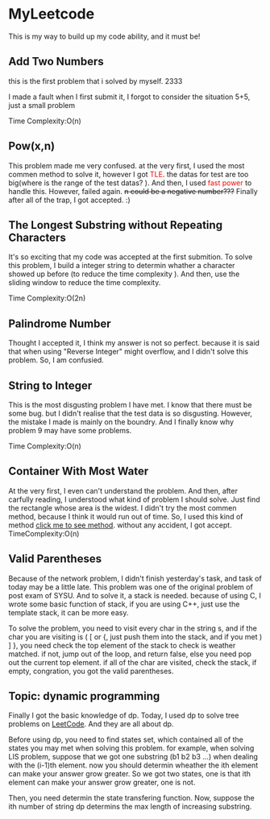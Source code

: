 # MyLeetcode
This is my way to build up my code ability, and it must be!
## Add Two Numbers
this is the first problem that i solved by myself. 2333

I made a fault when I first submit it, I forgot to consider the situation 5+5, just a small problem

Time Complexity:O(n)

## Pow(x,n)

This problem made me very confused. at the very first, I used the most commen method to solve it, however I got <font color="red">TLE</font>. the datas for test are too big(where is the range of the test datas? ). And then, I used <font color="red">fast power</font> to handle this. However, failed again. ~~n could be a negative number???~~ Finally after all of the trap, I got accepted. :)

## The Longest Substring without Repeating Characters

It's so exciting that my code was accepted at the first submition. To solve this problem, I build a integer string to determin whather a character showed up before (to reduce the time complexity ). And then, use the sliding window to reduce the time complexity.

Time Complexity:O(2n)

## Palindrome Number

Thought I accepted it, I think my answer is not so perfect. because it is said that when using "Reverse Integer" might overflow, and I didn't solve this problem. So, I am confusied.

## String to Integer

This is the most disgusting problem I have met. I know that there must be some bug. but I didn't realise that the test data is so disgusting. However, the mistake I made is mainly on the boundry. And I finally know why problem 9 may have some problems.

Time Complexity:O(n)

## Container With Most Water

At the very first, I even can't understand the problem. And then, after carfully reading, I understood what kind of problem I should solve. Just find the rectangle whose area is the widest. I didn't try the most commen method, because I think it would run out of time. So, I used this kind of method <a href=https://segmentfault.com/a/1190000008824222>click me to see method</a>. without any accident, I got accept.
TimeComplexity:O(n)

## Valid Parentheses

Because of the network problem, I didn't finish yesterday's task, and task of today may be a little late. This problem was one of the original problem of post exam of SYSU. And to solve it, a stack is needed. because of using C, I wrote some basic function of stack, if you are using C++, just use the template stack, it can be more easy. 

To solve the problem, you need to visit every char in the string s, and if the char you are visiting is ( [  or {, just push them into the stack, and if you met ) ] }, you need check the top element of the stack to check is weather matched. if not, jump out of the loop, and return false, else you need pop out the current top element. if all of the char are visited, check the stack, if empty, congration, you got the valid parentheses.

## Topic: dynamic programming

Finally I got the basic knowledge of dp. Today, I used dp to solve tree problems on <a href="https://leetcode.com/problemset/all/"> LeetCode</a>. And they are all about dp. 

Before using dp, you need to find states set, which contained all of the states you may met when solving this problem. for example, when solving LIS problem, suppose that we got one substring (b1 b2 b3 ...) when dealing with the (i-1)th element. now you should determin wheather the ith element can make your answer grow greater. So we got two states, one is that ith element can make your answer grow greater, one is not.

Then, you need determin the state transfering function. Now, suppose the ith number of string dp determins the max length of increasing substring.  
 